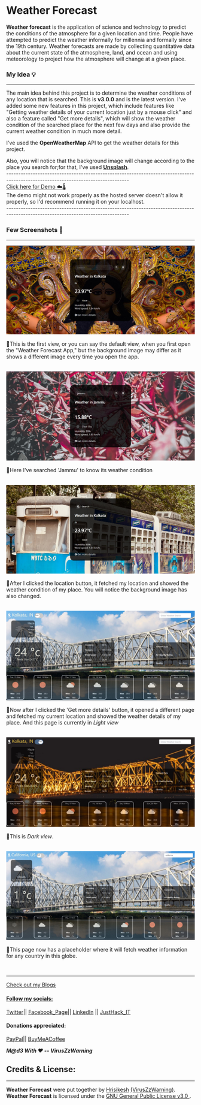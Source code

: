 # Weather Forecast 

<b>Weather forecast</b> is the application of science and technology to predict the conditions of the atmosphere for a given location and time. People have attempted to predict the weather informally for millennia and formally since the 19th century. Weather forecasts are made by collecting quantitative data about the current state of the atmosphere, land, and ocean and using meteorology to project how the atmosphere will change at a given place.

### My Idea 💡
---
The main idea behind this project is to determine the weather conditions of any location that is searched. This is <b>v3.0.0</b> and is the latest version. I've added some new features in this project, which include features like "Getting weather details of your current location just by a mouse click" and also a feature called "Get more details", which will show the weather condition of the searched place for the next few days and also provide the current weather condition in much more detail.

I've used the <a href="https://openweathermap.org/" style="text-decoration: none"><b>OpenWeatherMap</b></a> API to get the weather details for this project.

Also, you will notice that the background image will change according to the place you search for;for that, I've used <a href="https://unsplash.com/"><b>Unsplash</b></a>.
<br>---------------------------------------------------------------------------------------------------------------------------------<br>
<a href="http://weatherforecasthkp.epizy.com/">Click here for Demo ☁️🌡️</a> <br> The demo might not work properly as the hosted server doesn't allow it properly, so I'd recommend running it on your localhost.
<br>---------------------------------------------------------------------------------------------------------------------------------<br>

### Few Screenshots 🎴
---


<img src="demo/1.jpg" alt="Default view" class="pic">
<p>🔼This is the first view, or you can say the default view, when you first open the "Weather Forecast App," but the background image may differ as it shows a different image every time you open the app.</p><br>
<img src="demo/2.jpg" alt="Jammu weather" class="pic">
<p>🔼Here I've searched 'Jammu' to know its weather condition</p><br>

<img src="demo/3.jpg" alt="Kolkata weather" class="pic">
<p>🔼After I clicked the location button, it fetched my location and showed the weather condition of my place. You will notice the background image has also changed.</p><br>

<img src="demo/4.jpg" alt="light view" class="pic">
<p>🔼Now after I clicked the 'Get more details' button, it opened a different page and fetched my current location and showed the weather details of my place. And this page is currently in <i>Light view</i></p><br>

<img src="demo/5.jpg" alt="dark view" class="pic">
<p>🔼This is <i>Dark view</i>.</p><br>

<img src="demo/6.jpg" alt="Global search" class="pic">
<p>🔼This page now has a placeholder where it will fetch weather information for any country in this globe. </p><br>

---

<a href="https://viruszzwarning.medium.com"><u>Check out my Blogs</u></a> <br>

<h4><u>Follow my socials:</u></h4>
<a href="https://twitter.com/hrisikesh_pal">Twitter</a>|| 
<a href="https://www.facebook.com/therealhrisikesh">Facebook_Page</a>|| 
<a href="https://www.linkedin.com/in/viruszzwarning/">LinkedIn</a> ||
<a href="https://www.youtube.com/@JustHack_IT">JustHack_IT</a>

<h4>Donations appreciated:</h4>
<a href="https://paypal.me/hrisikeshpal">PayPal</a>||
<a href="https://www.buymeacoffee.com/hrisikesh">BuyMeACoffee</a> <br>


<b><i>M@d3 With ❤ -- VirusZzWarning</i></b>

## Credits & License:

----
<b>Weather Forecast</b> were put together by [Hrisikesh](https://twitter.com/hrisikesh_pal) [(VirusZzWarning)](https://github.com/VirusZzHkP). <b>Weather Forecast</b> is licensed under the [GNU General Public License v3.0 ](LICENSE).
